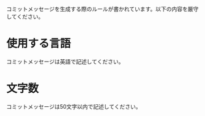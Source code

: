 コミットメッセージを生成する際のルールが書かれています。以下の内容を厳守してください。

# 使用する言語
コミットメッセージは英語で記述してください。

# 文字数
コミットメッセージは50文字以内で記述してください。
